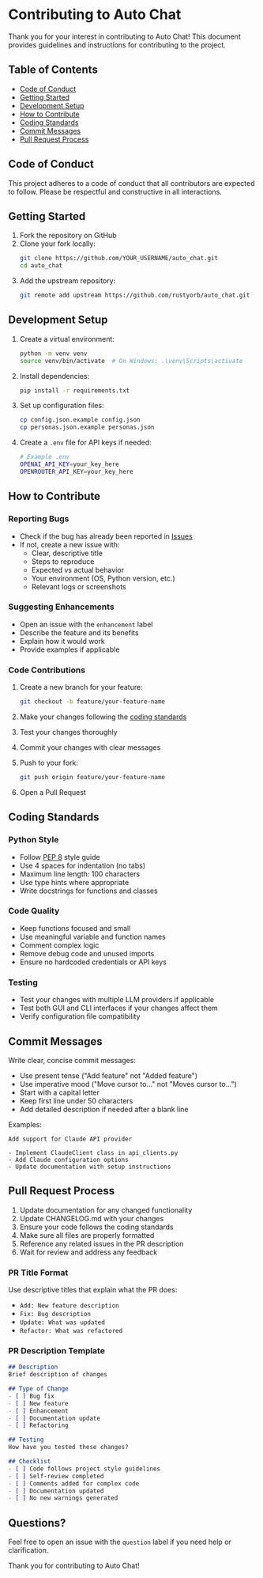 # Contributing to Auto Chat

Thank you for your interest in contributing to Auto Chat! This document provides guidelines and instructions for contributing to the project.

## Table of Contents

- [Code of Conduct](#code-of-conduct)
- [Getting Started](#getting-started)
- [Development Setup](#development-setup)
- [How to Contribute](#how-to-contribute)
- [Coding Standards](#coding-standards)
- [Commit Messages](#commit-messages)
- [Pull Request Process](#pull-request-process)

## Code of Conduct

This project adheres to a code of conduct that all contributors are expected to follow. Please be respectful and constructive in all interactions.

## Getting Started

1. Fork the repository on GitHub
2. Clone your fork locally:
   ```bash
   git clone https://github.com/YOUR_USERNAME/auto_chat.git
   cd auto_chat
   ```
3. Add the upstream repository:
   ```bash
   git remote add upstream https://github.com/rustyorb/auto_chat.git
   ```

## Development Setup

1. Create a virtual environment:
   ```bash
   python -m venv venv
   source venv/bin/activate  # On Windows: .\venv\Scripts\activate
   ```

2. Install dependencies:
   ```bash
   pip install -r requirements.txt
   ```

3. Set up configuration files:
   ```bash
   cp config.json.example config.json
   cp personas.json.example personas.json
   ```

4. Create a `.env` file for API keys if needed:
   ```bash
   # Example .env
   OPENAI_API_KEY=your_key_here
   OPENROUTER_API_KEY=your_key_here
   ```

## How to Contribute

### Reporting Bugs

- Check if the bug has already been reported in [Issues](https://github.com/rustyorb/auto_chat/issues)
- If not, create a new issue with:
  - Clear, descriptive title
  - Steps to reproduce
  - Expected vs actual behavior
  - Your environment (OS, Python version, etc.)
  - Relevant logs or screenshots

### Suggesting Enhancements

- Open an issue with the `enhancement` label
- Describe the feature and its benefits
- Explain how it would work
- Provide examples if applicable

### Code Contributions

1. Create a new branch for your feature:
   ```bash
   git checkout -b feature/your-feature-name
   ```

2. Make your changes following the [coding standards](#coding-standards)

3. Test your changes thoroughly

4. Commit your changes with clear messages

5. Push to your fork:
   ```bash
   git push origin feature/your-feature-name
   ```

6. Open a Pull Request

## Coding Standards

### Python Style

- Follow [PEP 8](https://pep8.org/) style guide
- Use 4 spaces for indentation (no tabs)
- Maximum line length: 100 characters
- Use type hints where appropriate
- Write docstrings for functions and classes

### Code Quality

- Keep functions focused and small
- Use meaningful variable and function names
- Comment complex logic
- Remove debug code and unused imports
- Ensure no hardcoded credentials or API keys

### Testing

- Test your changes with multiple LLM providers if applicable
- Test both GUI and CLI interfaces if your changes affect them
- Verify configuration file compatibility

## Commit Messages

Write clear, concise commit messages:

- Use present tense ("Add feature" not "Added feature")
- Use imperative mood ("Move cursor to..." not "Moves cursor to...")
- Start with a capital letter
- Keep first line under 50 characters
- Add detailed description if needed after a blank line

Examples:
```
Add support for Claude API provider

- Implement ClaudeClient class in api_clients.py
- Add Claude configuration options
- Update documentation with setup instructions
```

## Pull Request Process

1. Update documentation for any changed functionality
2. Update CHANGELOG.md with your changes
3. Ensure your code follows the coding standards
4. Make sure all files are properly formatted
5. Reference any related issues in the PR description
6. Wait for review and address any feedback

### PR Title Format

Use descriptive titles that explain what the PR does:
- `Add: New feature description`
- `Fix: Bug description`
- `Update: What was updated`
- `Refactor: What was refactored`

### PR Description Template

```markdown
## Description
Brief description of changes

## Type of Change
- [ ] Bug fix
- [ ] New feature
- [ ] Enhancement
- [ ] Documentation update
- [ ] Refactoring

## Testing
How have you tested these changes?

## Checklist
- [ ] Code follows project style guidelines
- [ ] Self-review completed
- [ ] Comments added for complex code
- [ ] Documentation updated
- [ ] No new warnings generated
```

## Questions?

Feel free to open an issue with the `question` label if you need help or clarification.

Thank you for contributing to Auto Chat!
